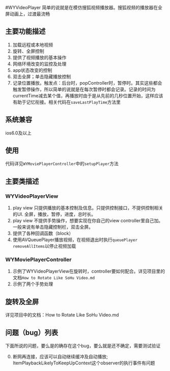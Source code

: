 #WYVideoPlayer
简单的说就是在模仿搜狐视频播放器。搜狐视频的播放器在全屏动画上，过渡最流畅


## 主要功能描述
1. 加载远程或本地视频
2. 旋转、全屏控制
3. 提供了视频播放的基本操作
4. 网络环境改变的监控及处理
5. app状态改变的控制
6. 双击全屏；单击隐藏播放控制
7. 记录位置播放。触发点：后台时，popController时，暂停时。其实这些都会触发暂停操作，所以简单的说就是在每次暂停时都会记录。记录的时间为currentTime减去某个值，再播放时由于是从先前的几秒位置开始，这样应该有助于记忆衔接。相关代码在`saveLastPlayTime`方法里

## 系统兼容
ios6.0及以上

## 使用
代码详见`WYMoviePlayerController`中的`setupPlayer`方法

## 主要类描述
### WYVideoPlayerView
1. play view 只提供播放的基本控制及信息。只提供控制接口，不提供控制相关的UI. 全屏，播放，暂停，进度，总时长。
2. play view 不提供手势操作，想要实现在你自己的view controller里自己加。一般来说有单击隐藏控制栏，双击全屏。
3. 提供了各种回调函数（block）
4. 使用AVQueuePlayer播放视频，在视频退出时执行`queuePlayer removeAllItems`以停止视频加载
 
### WYMoviePlayerController
1. 示例了WYVideoPlayerView在旋转时，controller要如何配合。详见项目里的文档`How to Rotate Like SoHu Video.md`
2. 示例了两个手势处理

## 旋转及全屏
详见项目中的文档：How to Rotate Like SoHu Video.md


## 问题（bug）列表
下面所说的问题，要么是的确存在这个bug，要么就是还不确定，需要测试验证


0. 断网再连接，应该可以自动继续缓冲及自动播放; ItemPlaybackLikelyToKeepUpContext这个observer的执行事件有问题

